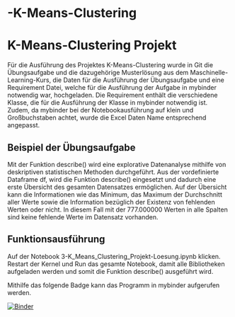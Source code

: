 # -K-Means-Clustering

# K-Means-Clustering Projekt

Für die Ausführung des Projektes K-Means-Clustering wurde in Git die Übungsaufgabe und die dazugehörige Musterlösung aus dem Maschinelle-Learning-Kurs, die Daten für die Ausführung der Übungsaufgabe und eine Requirement Datei, welche für die Ausführung der Aufgabe in mybinder notwendig war, hochgeladen.
Die Requirement enthält die verschiedene Klasse, die für die Ausführung der Klasse in mybinder notwendig ist. Zudem, da mybinder bei der Notebookausführung auf klein und Großbuchstaben achtet, wurde die Excel Daten Name entsprechend angepasst.

## Beispiel der Übungsaufgabe
Mit der Funktion describe() wird eine explorative Datenanalyse mithilfe von deskriptiven statistischen Methoden durchgeführt. Aus der vordefinierte Dataframe df, wird die Funktion describe() eingesetzt und dadurch eine erste Übersicht des gesamten Datensatzes ermöglichen. Auf der Übersicht kann die Informationen wie das Minimum, das Maximum der Durchschnitt aller Werte sowie die Information bezüglich der Existenz von fehlenden Werten oder nicht. In diesem Fall mit der 777.000000 Werten in alle Spalten sind keine fehlende Werte im Datensatz vorhanden.

## Funktionsausführung

Auf der Notebook 3-K_Means_Clustering_Projekt-Loesung.ipynb klicken.
Restart der Kernel und Run das gesamte Notebook, damit alle Bibliotheken aufgeladen werden und somit die Funktion describe() ausgeführt wird.

Mithilfe das folgende Badge kann das Programm in mybinder aufgerufen werden.

[![Binder](https://mybinder.org/badge_logo.svg)](https://mybinder.org/v2/gh/dimoua/-K-Means-Clustering.git/HEAD)
